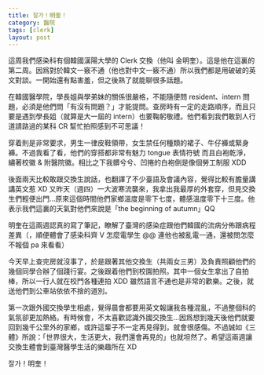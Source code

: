 ```yaml
---
title: 잘가！明奎！
category: 醫院
tags: [clerk]
layout: post
---
```

這周我們感染科有個韓國漢陽大學的 Clerk 交換（他叫 金明奎）。這是他在這裏的第二周。因爲對於韓文一竅不通（他也對中文一竅不通）所以我們都是用破破的英文對談。一開始還有點害羞，但之後熟了就能聊很多話題。

在韓國醫學院，學長姐與學弟妹的關係很嚴格，不能隨便問 resident、intern 問題，必須是他們問「有沒有問題？」才能提問。查房時有一定的走路順序，而且只要是遇到學長姐（就算是大一屆的 intern）也要鞠躬敬禮。他們看到我們敢到人行道請路過的某科 CR 幫忙拍照感到不可思議！

穿着則是非常要求，男生一律皮鞋領帶，女生禁任何種類的裙子、牛仔褲或緊身褲。不過我看了看，他們的穿搭都非常有魅力 tongue 表情符號 而且白袍乾淨，繡著校徽 & 附醫院徽。相比之下我髒兮兮、凹捲的白袍倒是像個勞工制服 XDD

後面兩天比較敢跟交換生說話，也翻譯了不少臺語及會議內容，覺得比較有膽量講講英文惹 XD 又昨天（週四）一大波寒流襲來，我拿出我最厚的外套穿，但見交換生們輕便出門...原來這個時間他們家鄉溫度是零下七度，體感溫度零下十三度。他表示我們這裏的天氣對他們來說是「the beginning of autumn」QQ

明奎在這兩週認真的寫了筆記，瞭解了臺灣的感染症跟他們韓國的流病分佈跟病程差異（，順便體會了感染科齊 V 怎麼電學生 @@ 連他也被亂電一通，還被問怎麼不報個 pa 來看看）

今天早上查完房就沒事了，於是跟著其他交換生（共兩女三男）及負責照顧他們的幾個同學合辦了個踐行宴。之後跟着他們到校園拍照。其中一個女生拿出了自拍棒，所以一行人就在校門各種連拍 XDD 雖然語言不通也是非常的歡樂。之後，就送他們到公車站依依不捨的道別。

第一次跟外國交換學生相處，覺得晨會都要用英文報讓我各種混亂，不過整個科的氣氛卻更加熱絡。有時候會，不太喜歡認識外國交換生...因爲想到幾天後他們就要回到幾千公里外的家鄉，或許這輩子不一定再見得到，就會很感傷。不過誠如《三體》所說：「世界很大，生活更大，我們還會再見的」也就坦然了。希望這兩週讓交換生體會到臺灣醫學生活的樂趣所在 XD

잘가！明奎！
